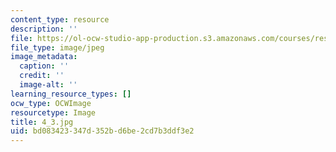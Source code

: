 ```yaml
---
content_type: resource
description: ''
file: https://ol-ocw-studio-app-production.s3.amazonaws.com/courses/res-18-006-calculus-revisited-single-variable-calculus-fall-2010/bd083423347d352bd6be2cd7b3ddf3e2_4_3.jpg
file_type: image/jpeg
image_metadata:
  caption: ''
  credit: ''
  image-alt: ''
learning_resource_types: []
ocw_type: OCWImage
resourcetype: Image
title: 4_3.jpg
uid: bd083423-347d-352b-d6be-2cd7b3ddf3e2
---
```

